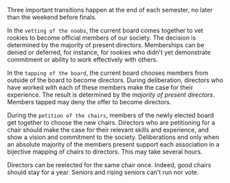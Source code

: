 
Three important transitions happen at the end of each semester, no later than the weekend before finals.

In the `vetting of the noobs`, the current board comes together to vet rookies to become official members of our society. The decision is determined by the majority of present directors. Memberships can be denied or deferred, for instance, for rookies who didn't yet demonstrate commitment or ability to work effectively with others.

In the `tapping of the board`, the current board chooses members from outside of the board to become directors. During deliberation, directors who have worked with each of these members make the case for their experience. The result is determined by the _majority of present directors_. Members tapped may deny the offer to become directors.

During the `petition of the chairs`, members of the newly elected board get together to choose the new chairs. Directors who are petitioning for a chair should make the case for their relevant skills and experience, and show a vision and commitment to the society. Deliberations end only when an absolute majority of the members present support each association in a bijective mapping of chairs to directors. This may take several hours.

Directors can be reelected for the same chair once. Indeed, good chairs should stay for a year. Seniors and rising seniors can't run nor vote.
